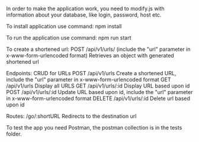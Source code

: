 In order to make the application work, you need to modify.js with information about your database, like login, password, host etc.

To install application use command:
npm install

To run the application use command:
npm run start

To create a shortened url:
POST /api/v1/urls/ (include the "url" parameter in x-www-form-urlencoded format)
Retrieves an object with generated shortened url

Endpoints:
CRUD for URLs
POST /api/v1/urls
Create a shortened URL, include the "url" parameter in x-www-form-urlencoded format
GET /api/v1/urls
Display all URLS
GET /api/v1/urls/:id
Display URL based upon id
POST /api/v1/urls/:id
Update URL based upon id, include the "url" parameter in x-www-form-urlencoded format 
DELETE /api/v1/urls/:id
Delete url based upon id

Routes:
/go/:shortURL
Redirects to the destination url

To test the app you need Postman, the postman collection is in the tests folder.